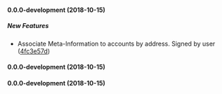 #### 0.0.0-development (2018-10-15)

##### New Features

*  Associate Meta-Information to accounts by address. Signed by user ([4fc3e57d](https://github.com/energychain/CorrentlyWallet/commit/4fc3e57d901527a3535490534ffaea14a989ee42))

#### 0.0.0-development (2018-10-15)

#### 0.0.0-development (2018-10-15)

